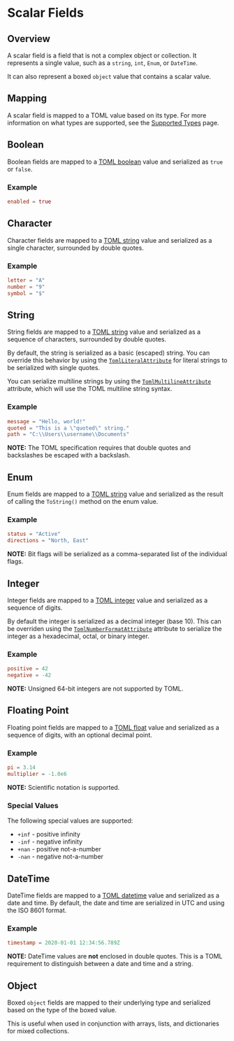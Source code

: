 # Scalar Fields

## Overview

A scalar field is a field that is not a complex object or collection.
It represents a single value, such as a `string`, `int`, `Enum`, or `DateTime`.

It can also represent a boxed `object` value that contains a scalar value.

## Mapping

A scalar field is mapped to a TOML value based on its type.
For more information on what types are supported, see the [Supported Types](../supported-types.md) page.

## Boolean

Boolean fields are mapped to a [TOML boolean](https://toml.io/en/v1.0.0#boolean) value and serialized as `true` or `false`.

### Example

```toml
enabled = true
```

## Character

Character fields are mapped to a [TOML string](https://toml.io/en/v1.0.0#string) value and serialized as a single character, surrounded by double quotes.

### Example

```toml
letter = "A"
number = "9"
symbol = "$"
```

## String

String fields are mapped to a [TOML string](https://toml.io/en/v1.0.0#string) value and serialized as a sequence of characters, surrounded by double quotes.

By default, the string is serialized as a basic (escaped) string.
You can override this behavior by using the [`TomlLiteralAttribute`](../attributes/toml-literal-attribute.md) for literal strings to be serialized with single quotes.

You can serialize multiline strings by using the [`TomlMultilineAttribute`](../attributes/toml-multiline-attribute.md) attribute, which will use the TOML multiline string syntax.

### Example

```toml
message = "Hello, world!"
quoted = "This is a \"quoted\" string."
path = "C:\\Users\\username\\Documents"
```

**NOTE:** The TOML specification requires that double quotes and backslashes be escaped with a backslash.

## Enum

Enum fields are mapped to a [TOML string](https://toml.io/en/v1.0.0#string) value and serialized as the result of calling the `ToString()` method on the enum value.

### Example

```toml
status = "Active"
directions = "North, East"
```

**NOTE:** Bit flags will be serialized as a comma-separated list of the individual flags.

## Integer

Integer fields are mapped to a [TOML integer](https://toml.io/en/v1.0.0#integer) value and serialized as a sequence of digits.

By default the integer is serialized as a decimal integer (base 10).
This can be overriden using the [`TomlNumberFormatAttribute`](../attributes/toml-number-format-attribute.md) attribute to serialize the integer as a hexadecimal, octal, or binary integer.

### Example

```toml
positive = 42
negative = -42
```

**NOTE:** Unsigned 64-bit integers are not supported by TOML.

## Floating Point

Floating point fields are mapped to a [TOML float](https://toml.io/en/v1.0.0#float) value and serialized as a sequence of digits, with an optional decimal point.

### Example

```toml
pi = 3.14
multiplier = -1.0e6
```

**NOTE:** Scientific notation is supported.

### Special Values

The following special values are supported:

- `+inf` - positive infinity
- `-inf` - negative infinity
- `+nan` - positive not-a-number
- `-nan` - negative not-a-number

## DateTime

DateTime fields are mapped to a [TOML datetime](https://toml.io/en/v1.0.0#local-date-time) value and serialized as a date and time.
By default, the date and time are serialized in UTC and using the ISO 8601 format.

### Example

```toml
timestamp = 2020-01-01 12:34:56.789Z
```

**NOTE:** DateTime values are **not** enclosed in double quotes. This is a TOML requirement to distinguish between a date and time and a string.

## Object

Boxed `object` fields are mapped to their underlying type and serialized based on the type of the boxed value.

This is useful when used in conjunction with arrays, lists, and dictionaries for mixed collections.
